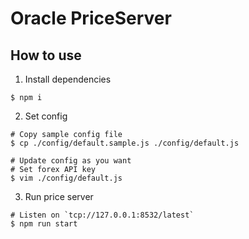# Oracle PriceServer

## How to use
1. Install dependencies
```
$ npm i
```

2. Set config
```
# Copy sample config file
$ cp ./config/default.sample.js ./config/default.js

# Update config as you want
# Set forex API key
$ vim ./config/default.js
```

3. Run price server
```
# Listen on `tcp://127.0.0.1:8532/latest`
$ npm run start
```
